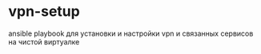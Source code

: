 # vpn-setup
ansible playbook для установки и настройки vpn и связанных сервисов на чистой виртуалке
